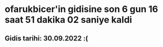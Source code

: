 # ofarukbicer'in gidisine son 6 gun 16 saat 51 dakika 02 saniye kaldi

## Gidis tarihi: 30.09.2022 :(